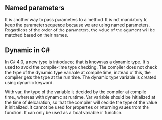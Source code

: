 ﻿## Named parameters

It is another way to pass parameters to a method.
It is not mandatory to keep the parameter sequence because we are using named parameters. Regardless of the order of the parameters, the value of the agument
 will be matched based on their names.

## Dynamic in C#
In C# 4.0, a new type is introduced that is known as a dynamic type. It is used to avoid the compile-time type checking.
The compiler does not check the type of the dynamic
type variable at compile time, instead of this, the compiler
gets the type at the run time. The dynamic type variable is
created using dynamic keyword.

With var, the type of the variable is decided by the compiler at compile time.,
whereas with dynamic at runtime. Var variable should be initialized
at the time of delcaration, so that the compiler will decide the
type of the value it initialized. It cannot be used for properties or
returning vaues from the function. It can only be used as a local variable in function.
